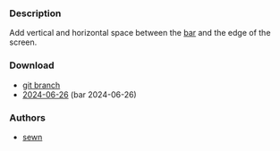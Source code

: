 ### Description

Add vertical and horizontal space between the [bar](https://codeberg.org/dwl/dwl-patches/wiki/bar) and the edge of the screen.

### Download
- [git branch](https://codeberg.org/sewn/dwl/src/branch/barborder)
- [2024-06-26](https://codeberg.org/dwl/dwl-patches/raw/branch/main/patches/barpadding/barpadding.patch) (bar 2024-06-26)

### Authors
- [sewn](https://codeberg.org/sewn)

